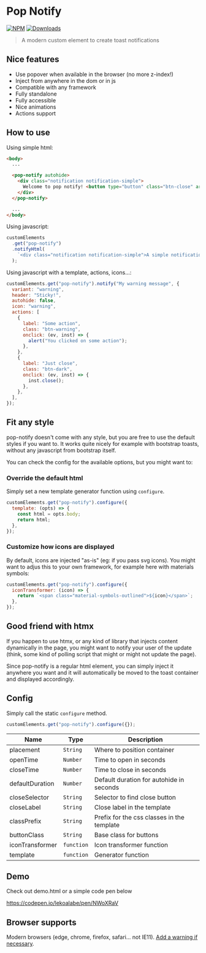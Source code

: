 # Pop Notify

[![NPM](https://nodei.co/npm/pop-notify.png?mini=true)](https://nodei.co/npm/pop-notify/)
[![Downloads](https://img.shields.io/npm/dt/pop-notify.svg)](https://www.npmjs.com/package/pop-notify)

> A modern custom element to create toast notifications

## Nice features

- Use popover when available in the browser (no more z-index!)
- Inject from anywhere in the dom or in js
- Compatible with any framework
- Fully standalone
- Fully accessible
- Nice animations
- Actions support

## How to use

Using simple html:

```html
<body>
  ...

  <pop-notify autohide>
    <div class="notification notification-simple">
      Welcome to pop notify! <button type="button" class="btn-close" aria-label="Close"></button>
    </div>
  </pop-notify>

  ...
</body>
```

Using javascript:

```js
customElements
  .get("pop-notify")
  .notifyHtml(
    `<div class="notification notification-simple">A simple notification! <button type="button" class="btn-close" aria-label="Close"></button></div>`
  );
```

Using javascript with a template, actions, icons...:

```js
customElements.get("pop-notify").notify("My warning message", {
  variant: "warning",
  header: "Sticky!",
  autohide: false,
  icon: "warning",
  actions: [
    {
      label: "Some action",
      class: "btn-warning",
      onclick: (ev, inst) => {
        alert("You clicked on some action");
      },
    },
    {
      label: "Just close",
      class: "btn-dark",
      onclick: (ev, inst) => {
        inst.close();
      },
    },
  ],
});
```

## Fit any style

pop-notify doesn't come with any style, but you are free to use the default styles if you want to. It works
quite nicely for example with bootstrap toasts, without any javascript from bootstrap itself.

You can check the config for the available options, but you might want to:

### Override the default html

Simply set a new template generator function using `configure`.

```js
customElements.get("pop-notify").configure({
  template: (opts) => {
    const html = opts.body;
    return html;
  },
});
```

### Customize how icons are displayed

By default, icons are injected "as-is" (eg: if you pass svg icons). You might want to adjus this to your own
framework, for example here with materials symbols:

```js
customElements.get("pop-notify").configure({
  iconTransformer: (icon) => {
    return `<span class="material-symbols-outlined">${icon}</span>`;
  },
});
```

## Good friend with htmx

If you happen to use htmx, or any kind of library that injects content dynamically in the page, you might want to notify
your user of the update (think, some kind of polling script that might or might not update the page).

Since pop-notify is a regular html element, you can simply inject it anywhere you want and it will automatically be moved
to the toast container and displayed accordingly.

## Config

Simply call the static `configure` method.

```js
customElements.get("pop-notify").configure({});
```

| Name            | Type                  | Description                                |
| --------------- | --------------------- | ------------------------------------------ |
| placement       | <code>String</code>   | Where to position container                |
| openTime        | <code>Number</code>   | Time to open in seconds                    |
| closeTime       | <code>Number</code>   | Time to close in seconds                   |
| defaultDuration | <code>Number</code>   | Default duration for autohide in seconds   |
| closeSelector   | <code>String</code>   | Selector to find close button              |
| closeLabel      | <code>String</code>   | Close label in the template                |
| classPrefix     | <code>String</code>   | Prefix for the css classes in the template |
| buttonClass     | <code>String</code>   | Base class for buttons                     |
| iconTransformer | <code>function</code> | Icon transformer function                  |
| template        | <code>function</code> | Generator function                         |

## Demo

Check out demo.html or a simple code pen below

https://codepen.io/lekoalabe/pen/NWoXRaV

## Browser supports

Modern browsers (edge, chrome, firefox, safari... not IE11). [Add a warning if necessary](https://github.com/lekoala/nomodule-browser-warning.js/).
